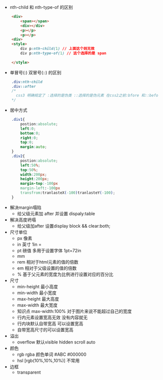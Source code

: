 + nth-child 和 nth-type-of 的区别
```html
    <div>
        <span></span>
        <div></div>
        <p></p>
        <p></p>
    <div>
    <style>
        div p:nth-child(1) // 上面这个则无效 
        div p:nth-type-of(1) // 这个选择的是 span
            
    </style>
```
+ 单冒号(:) 双冒号(::) 的区别
```css
    .div:nth-child 
    .div::after
    /*
      css3 明确规定了 :选择的是伪类 ::选择的是伪元素 在css2之前:bfore 和::before 效果都是一样的
    */
```
+ 居中方式
```css
    .div1{
        postion:absolute;
        left:0;
        bottom:0;
        right:0;
        top:0;
        margin:auto;
    }
    .div2{
        postion:absolute;
        left:50%;
        top:50%;
        width:200px;
        height:200px;
        margin-top:-100px
        margin-left:-100px
        transfrom:tranlasteX(-100)tranlasteY(-100);
    }

```
+ 解决margin塌陷 
    + 给父级元素加 after 并设置 dispaly:table
+ 解决高度坍塌
    + 给父级加after 设置display block && clear:both;
+ 尺寸单位
    + px 像素 
    + in 英寸 1in = 
    + pt 磅值 多用于设置字体 1pt=72in
    + mm
    + rem 相对于html元素的值的倍数
    + em 相对于父级设置的值的倍数
    + % 基于父元素的宽度为比例进行设置对应的百分比
+ 尺寸
    + min-height 最小高度
    + min-width 最小宽度
    + max-height 最大高度
    + max-width 最大宽度
    + 知识点 max-width:100% 对于图片来说不能超过自己的宽度
    + 行内元素设置宽高无效 没有内容就无
    + 行内块默认自带宽高 可以设置宽高
    + 自带宽高尺寸的可以设置宽高
+ 溢出
    + overflow 默认visible hidden scroll auto
+ 颜色 
    + rgb rgba 颜色单词 #ABC #000000 
    + hsl \[rgb(10%,10%,10%)\] 不常用
+ 边框
    + transparent